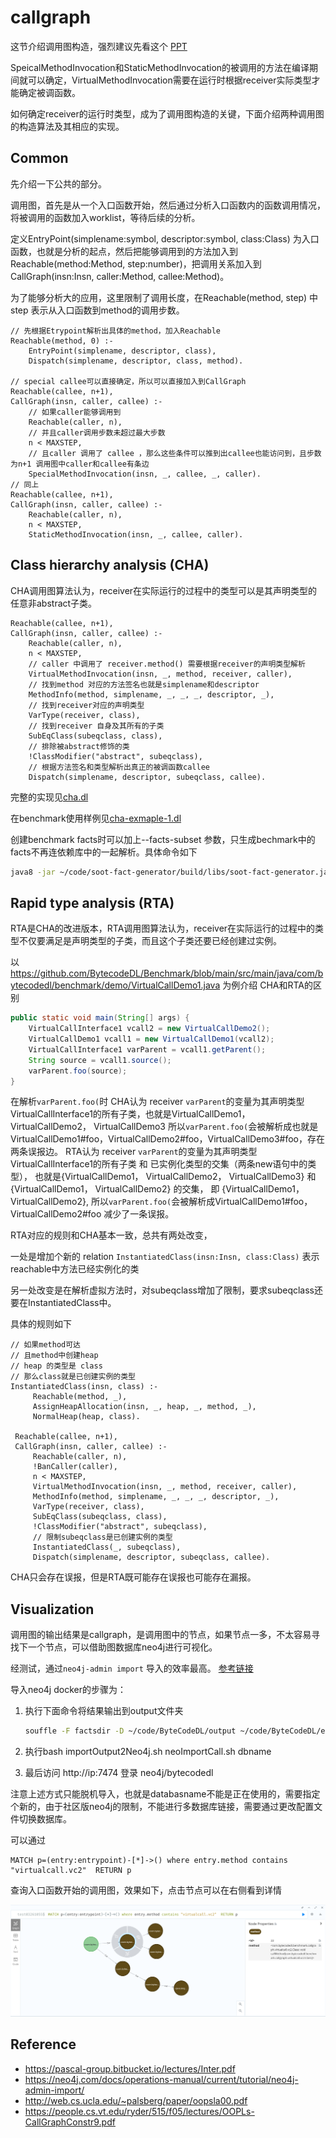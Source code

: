 # callgraph

这节介绍调用图构造，强烈建议先看这个 [PPT](https://pascal-group.bitbucket.io/lectures/Inter.pdf)

SpeicalMethodInvocation和StaticMethodInvocation的被调用的方法在编译期间就可以确定，VirtualMethodInvocation需要在运行时根据receiver实际类型才能确定被调函数。

如何确定receiver的运行时类型，成为了调用图构造的关键，下面介绍两种调用图的构造算法及其相应的实现。

## Common

先介绍一下公共的部分。

调用图，首先是从一个入口函数开始，然后通过分析入口函数内的函数调用情况，将被调用的函数加入worklist，等待后续的分析。

定义EntryPoint(simplename:symbol, descriptor:symbol, class:Class) 为入口函数，也就是分析的起点，然后把能够调用到的方法加入到Reachable(method:Method, step:number)，把调用关系加入到CallGraph(insn:Insn, caller:Method, callee:Method)。

为了能够分析大的应用，这里限制了调用长度，在Reachable(method, step) 中step 表示从入口函数到method的调用步数。

```dl
// 先根据Etrypoint解析出具体的method，加入Reachable
Reachable(method, 0) :- 
    EntryPoint(simplename, descriptor, class),
    Dispatch(simplename, descriptor, class, method).

// special callee可以直接确定，所以可以直接加入到CallGraph
Reachable(callee, n+1),
CallGraph(insn, caller, callee) :-
    // 如果caller能够调用到
    Reachable(caller, n),
    // 并且caller调用步数未超过最大步数
    n < MAXSTEP,
    // 且caller 调用了 callee ，那么这些条件可以推到出callee也能访问到，且步数为n+1 调用图中caller和callee有条边
    SpecialMethodInvocation(insn, _, callee, _, caller).
// 同上
Reachable(callee, n+1),
CallGraph(insn, caller, callee) :-
    Reachable(caller, n),
    n < MAXSTEP,
    StaticMethodInvocation(insn, _, callee, caller).
```

## Class hierarchy analysis (CHA)

CHA调用图算法认为，receiver在实际运行的过程中的类型可以是其声明类型的任意非abstract子类。

```dl
Reachable(callee, n+1),
CallGraph(insn, caller, callee) :-
    Reachable(caller, n),
    n < MAXSTEP,
    // caller 中调用了 receiver.method() 需要根据receiver的声明类型解析
    VirtualMethodInvocation(insn, _, method, receiver, caller),
    // 找到method 对应的方法签名也就是simplename和descriptor
    MethodInfo(method, simplename, _, _, _, descriptor, _),
    // 找到receiver对应的声明类型
    VarType(receiver, class),
    // 找到receiver 自身及其所有的子类
    SubEqClass(subeqclass, class),
    // 排除被abstract修饰的类
    !ClassModifier("abstract", subeqclass),
    // 根据方法签名和类型解析出真正的被调函数callee
    Dispatch(simplename, descriptor, subeqclass, callee).
```

完整的实现见[cha.dl](../logic/cha.dl)

在benchmark使用样例见[cha-exmaple-1.dl](../example/cha-example-1.dl)

创建benchmark facts时可以加上--facts-subset 参数，只生成bechmark中的facts不再连依赖库中的一起解析。具体命令如下

```bash
java8 -jar ~/code/soot-fact-generator/build/libs/soot-fact-generator.jar -i Benchmark-1.0-SNAPSHOT.jar --full -l /Library/Java/JavaVirtualMachines/jdk1.8.0_211.jdk/Contents/Home/jre/lib/rt.jar -d callgraphtest --allow-phantom --generate-jimple --facts-subset APP
```

## Rapid type analysis (RTA)

RTA是CHA的改进版本，RTA调用图算法认为，receiver在实际运行的过程中的类型不仅要满足是声明类型的子类，而且这个子类还要已经创建过实例。

以 https://github.com/BytecodeDL/Benchmark/blob/main/src/main/java/com/bytecodedl/benchmark/demo/VirtualCallDemo1.java 为例介绍 CHA和RTA的区别

```java
public static void main(String[] args) {
    VirtualCallInterface1 vcall2 = new VirtualCallDemo2();
    VirtualCallDemo1 vcall1 = new VirtualCallDemo1(vcall2);
    VirtualCallInterface1 varParent = vcall1.getParent();
    String source = vcall1.source();
    varParent.foo(source);
}
```

在解析`varParent.foo(`时
CHA认为 receiver `varParent`的变量为其声明类型VirtualCallInterface1的所有子类，也就是VirtualCallDemo1， VirtualCallDemo2， VirtualCallDemo3 所以`varParent.foo(`会被解析成也就是VirtualCallDemo1#foo，VirtualCallDemo2#foo，VirtualCallDemo3#foo，存在两条误报边。
RTA认为 receiver `varParent`的变量为其声明类型VirtualCallInterface1的所有子类 和 已实例化类型的交集（两条new语句中的类型），
也就是{VirtualCallDemo1， VirtualCallDemo2， VirtualCallDemo3} 和 {VirtualCallDemo1， VirtualCallDemo2} 的交集，
即 {VirtualCallDemo1， VirtualCallDemo2}, 所以`varParent.foo(`会被解析成VirtualCallDemo1#foo，VirtualCallDemo2#foo 减少了一条误报。

RTA对应的规则和CHA基本一致，总共有两处改变，

一处是增加个新的 relation `InstantiatedClass(insn:Insn, class:Class)` 表示reachable中方法已经实例化的类

另一处改变是在解析虚拟方法时，对subeqclass增加了限制，要求subeqclass还要在InstantiatedClass中。

具体的规则如下

```dl
// 如果method可达
// 且method中创建heap
// heap 的类型是 class 
// 那么class就是已创建实例的类型
InstantiatedClass(insn, class) :-
     Reachable(method, _),
     AssignHeapAllocation(insn, _, heap, _, method, _),
     NormalHeap(heap, class).

 Reachable(callee, n+1),
 CallGraph(insn, caller, callee) :-
     Reachable(caller, n),
     !BanCaller(caller),
     n < MAXSTEP,
     VirtualMethodInvocation(insn, _, method, receiver, caller),
     MethodInfo(method, simplename, _, _, _, descriptor, _),
     VarType(receiver, class),
     SubEqClass(subeqclass, class),
     !ClassModifier("abstract", subeqclass),
     // 限制subeqclass是已创建实例的类型
     InstantiatedClass(_, subeqclass),
     Dispatch(simplename, descriptor, subeqclass, callee).
```

CHA只会存在误报，但是RTA既可能存在误报也可能存在漏报。

## Visualization

调用图的输出结果是callgraph，是调用图中的节点，如果节点一多，不太容易寻找下一个节点，可以借助图数据库neo4j进行可视化。

经测试，通过`neo4j-admin import` 导入的效率最高。 [参考链接](https://neo4j.com/docs/operations-manual/current/tutorial/neo4j-admin-import/) 

导入neo4j docker的步骤为：

1. 执行下面命令将结果输出到output文件夹
   
   ```bash
   souffle -F factsdir -D ~/code/ByteCodeDL/output ~/code/ByteCodeDL/example/cha-example-1.dl
   ```

2. 执行bash importOutput2Neo4j.sh neoImportCall.sh dbname
3. 最后访问 http://ip:7474 登录 neo4j/bytecodedl

注意上述方式只能脱机导入，也就是databasname不能是正在使用的，需要指定个新的，由于社区版neo4j的限制，不能进行多数据库链接，需要通过更改配置文件切换数据库。

可以通过

```cypher
MATCH p=(entry:entrypoint)-[*]->() where entry.method contains "virtualcall.vc2"  RETURN p 
```

查询入口函数开始的调用图，效果如下，点击节点可以在右侧看到详情

![cha-vc2](images/cha-vc2.png)

## Reference
- https://pascal-group.bitbucket.io/lectures/Inter.pdf
- https://neo4j.com/docs/operations-manual/current/tutorial/neo4j-admin-import/
- http://web.cs.ucla.edu/~palsberg/paper/oopsla00.pdf
- https://people.cs.vt.edu/ryder/515/f05/lectures/OOPLs-CallGraphConstr9.pdf